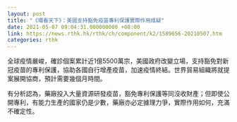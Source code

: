 ```yaml
---
layout: post
title: "《環看天下》：美國支持豁免疫苗專利保護實際作用成疑"
date: 2021-05-07 09:04:31.000000000 +08:00
link: https://news.rthk.hk/rthk/ch/component/k2/1589656-20210507.htm
categories: rthk
---
```


全球疫情嚴峻，確診個案累計近1億5500萬宗，美國政府改變立場，支持豁免對新冠疫苗的專利保護，協助各國自行增產疫苗，加速疫情終結。世界貿易組織將就提案展開協商，預計需要幾個月時間。

有分析認為，藥廠投入大量資源研發疫苗，豁免專利保護等同沒收財產；但即使公開專利，有能力生產的國家仍是少數，藥廠亦必定據理力爭，實際作用如何，充滿不確定性。
